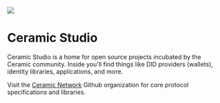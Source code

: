 ![](https://uploads-ssl.webflow.com/5ebcbef3ac4954196dcdc7b5/5f24ac6d5e5f026cbb7e0373_ceramic%20studio.png)

# Ceramic Studio
Ceramic Studio is a home for open source projects incubated by the Ceramic community. Inside you'll find things like DID providers (wallets), identity libraries, applications, and more.

Visit the [Ceramic Network](https://github.com/ceramicnetwork) Github organization for core protocol specifications and libraries.
